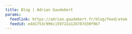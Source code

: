 ```yaml
---
title: Blog | Adrian Gaudebert
params:
  feedlink: https://adrian.gaudebert.fr/blog/feed/atom
  feedid: e4d1753c996c159722a12b787d30f9b7
---
```

